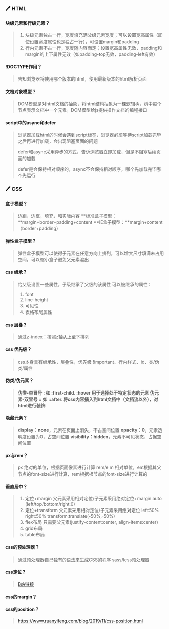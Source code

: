### :pen: HTML

#### 块级元素和行级元素？

> 1. 块级元素独占一行，宽度填充满父级元素宽度；可以设置宽高属性（即使设置宽度属性也是独占一行），可设置margin和padding
> 2. 行内元素不占一行，宽度随内容而定；设置宽高属性无效，padding和margin的上下属性无效（如padding-top无效，padding-left有效）

#### !DOCTYPE作用？

> 告知浏览器将使用哪个版本的html，<!DOCTYPE html>使用最新版本的html解析页面

#### 文档对象模型？

> DOM模型是对html文档的抽象，将html结构抽象为一棵逻辑树，树中每个节点表示文档中一个元素。DOM模型给js提供操作文档的编程接口

#### script中的async和defer

> 浏览器加载html的时候会遇到script标签，浏览器必须等待script加载完毕之后再进行加载，会出现阻塞页面的问题
>
> defer和async采用异步的方式，告诉浏览器立即加载，但是不阻塞后续页面的加载
>
> defer是会保持相对顺序的，async不会保持相对顺序，哪个先加载完毕哪个先运行

###  :pen: CSS

#### 盒子模型？

> 边距，边框，填充，和实际内容
> **标准盒子模型：**margin+border+padding+content
> **IE盒子模型：**margin+content（border+padding）

#### 弹性盒子模型？

> 弹性盒子模型可以使得子元素在任意方向上排列，可以增大尺寸填满未占用空间，可以缩小盒子避免父元素溢出

#### css 继承？

> 给父级设置一些属性，子级继承了父级的该属性
> 可以被继承的属性：
>
> 1. font
> 2. line-height
> 3. 可见性
> 4. 表格布局属性

#### css 层叠？

> 通过z-index：按照z轴从上至下排列

#### css 优先级？

> css本身具有继承性，层叠性，优先级
> !important、行内样式、id、类/伪类/属性

#### 伪类/伪元素？

> **伪类-**单冒号 :  如 :first-child. :hover 用于选择处于特定状态的元素
> **伪元素**-双冒号 :: 如 ::after. 将css内容插入到html文档中（文档流以外），对html进行**装饰**

#### 隐藏元素？

> **display：none**，元素在页面上消失，不占空间位置
> **opacity：0**，元素透明度设置为0，占空间位置
> **visibility：hidden**，元素不可见状态，占据空间位置

#### px与rem？

> px 绝对的单位，根据页面像素进行计算
> rem/e m 相对单位，em根据其父节点的font-size进行计算，rem根据根节点的font-size进行计算的

#### 垂直居中？

> 1. 定位+margin 父元素采用相对定位/子元素采用绝对定位+margin:auto (left/top/bottom/right:0)
> 2. 定位+transform 父元素采用相对定位/子元素采用绝对定位 left:50% right:50% transform:translate(-50%,-50%)
> 3. flex布局 只需要父元素(justify-content:center, align-items:center)
> 4. grid布局
> 5. table布局

#### css的预处理器？

> 通过预处理器自己独有的语法来生成CSS的程序
> sass/less预处理器

#### css定位？

> [B站链接](https://www.bilibili.com/video/BV1ni4y1g7tc/?spm_id_from=333.337.search-card.all.click&vd_source=084728306193898208d80f40ece2975b)

#### css的margin？

#### css的position？

> https://www.ruanyifeng.com/blog/2019/11/css-position.html
